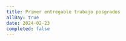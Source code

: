 ```yaml
---
title: Primer entregable trabajo posgrados
allDay: true
date: 2024-02-23
completed: false
---
```


